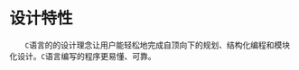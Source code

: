 # 设计特性

&nbsp;&nbsp;&nbsp;&nbsp;&nbsp;&nbsp;&nbsp;`C`语言的的设计理念让用户能轻松地完成自顶向下的规划、结构化编程和模块化设计。`C`语言编写的程序更易懂、可靠。